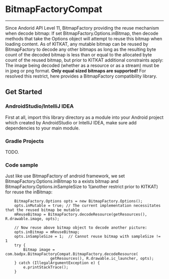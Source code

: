 # BitmapFactoryCompat

---

Since Andorid API Level 11, BitmapFactory providing the reuse mechanism when decode bitmap: If set BitmapFactory.Options.inBitmap, then decode methods that take the Options object will attempt to reuse this bitmap when loading content. 
As of KITKAT, any mutable bitmap can be reused by BitmapFactory to decode any other bitmaps as long as the resulting byte count of the decoded bitmap is less than or equal to the allocated byte count of the reused bitmap, but prior to KITKAT additional constraints apply: The image being decoded (whether as a resource or as a stream) must be in jpeg or png format. **Only equal sized bitmaps are supported!** For resolved this restrict, here provides a BitmapFactory compatibility library.

## Get Started

### AndroidStudio/IntelliJ IDEA
First at all, import this library directory as a module into your Android project which created by AndroidStudio or IntelliJ IDEA, make sure add dependencies to your main module.

### Gradle Projects
TODO.

### Code sample
Just like use BitmapFactory of android framework, we set BitmapFactory.Options.inBitmap to a exists bitmap and BitmapFactory.Options.inSampleSize to 1(another restrict prior to KITKAT) for reuse the inBitmap:

```
    BitmapFactory.Options opts = new BitmapFactory.Options();
    opts.inMutable = true; // The current implementation necessitates that the reused bitmap be mutable
    mReuseBitmap = BitmapFactory.decodeResource(getResources(), R.drawable.image, opts);

    // Now reuse above bitmap object to decode another picture:
    opts.inBitmap = mReuseBitmap;
    opts.inSampleSize = 1;  // Cannot reuse bitmap with sampleSize != 1
    try {
        Bitmap image = com.badpx.BitmapFactoryCompat.BitmapFactory.decodeResource(
                    getResources(), R.drawable.ic_launcher, opts);
    } catch (IllegalArgumentException e) {
        e.printStackTrace();
    }
```
